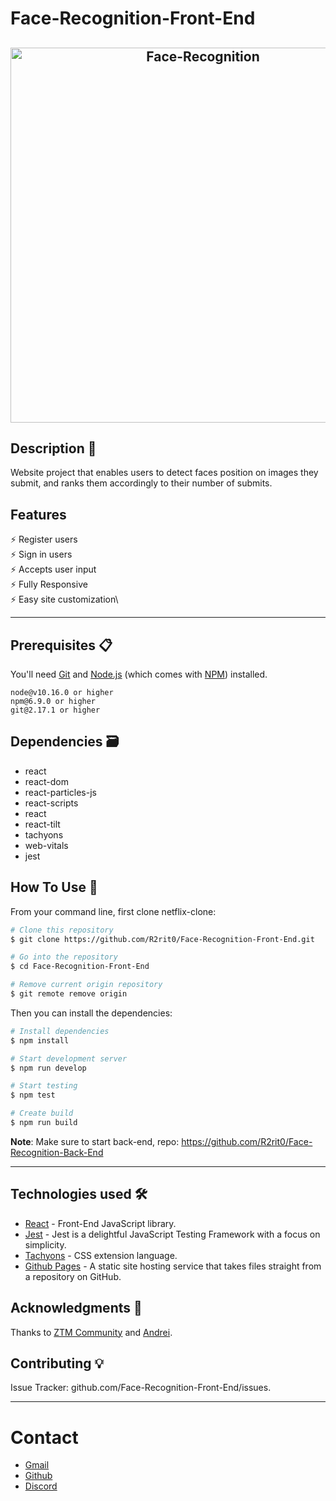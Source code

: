 # Face-Recognition-Front-End

<h2 align="center">
  <img src="https://github.com/R2rit0/Face-Recognition-Front-End/blob/563c4616032f013e7120ad78cd11fa8ef3bfc3f2/public/Screenshot%202021-04-19%20090155.png" alt="Face-Recognition" width="600px" />
  <br>
</h2>

## Description 📄
Website project that enables users to detect faces position on images they submit, and ranks them accordingly to their number of submits.

## Features
⚡️ Register users\
⚡️ Sign in users\
⚡️ Accepts user input\
⚡️ Fully Responsive\
⚡️ Easy site customization\

---

## Prerequisites 📋

You'll need [Git](https://git-scm.com) and [Node.js](https://nodejs.org/en/download/) (which comes with [NPM](http://npmjs.com)) installed.
```
node@v10.16.0 or higher
npm@6.9.0 or higher
git@2.17.1 or higher
```

## Dependencies 🗃️
- react
- react-dom
- react-particles-js
- react-scripts
- react
- react-tilt
- tachyons
- web-vitals
- jest

## How To Use 🔧

From your command line, first clone netflix-clone:

```bash
# Clone this repository
$ git clone https://github.com/R2rit0/Face-Recognition-Front-End.git

# Go into the repository
$ cd Face-Recognition-Front-End

# Remove current origin repository
$ git remote remove origin
```

Then you can install the dependencies:

```bash
# Install dependencies
$ npm install

# Start development server
$ npm run develop

# Start testing
$ npm test

# Create build
$ npm run build
```

**Note**:
Make sure to start back-end, repo: https://github.com/R2rit0/Face-Recognition-Back-End 

---

## Technologies used 🛠️

- [React](https://es.reactjs.org/) - Front-End JavaScript library.
- [Jest](https://jestjs.io/) - Jest is a delightful JavaScript Testing Framework with a focus on simplicity.
- [Tachyons](https://tachyons.io/) - CSS extension language.
- [Github Pages](https://pages.github.com/) - A static site hosting service that takes files straight from a repository on GitHub.


## Acknowledgments 🎁

Thanks to [ZTM Community](https://github.com/zero-to-mastery) and [Andrei](https://github.com/aneagoie).

## Contributing 💡
Issue Tracker: github.com/Face-Recognition-Front-End/issues.

---

# Contact 
- [Gmail](https://mail.google.com/mail/u/0/?fs=1&to=ArturoM.Ducasse@gmail.com&su=Job-related&tf=cm "Gmail direct link")
- [Github](https://github.com/R2rit0 "Github profile")
- [Discord](https://discordapp.com/users/362837852507209730/ "Discord profile")
